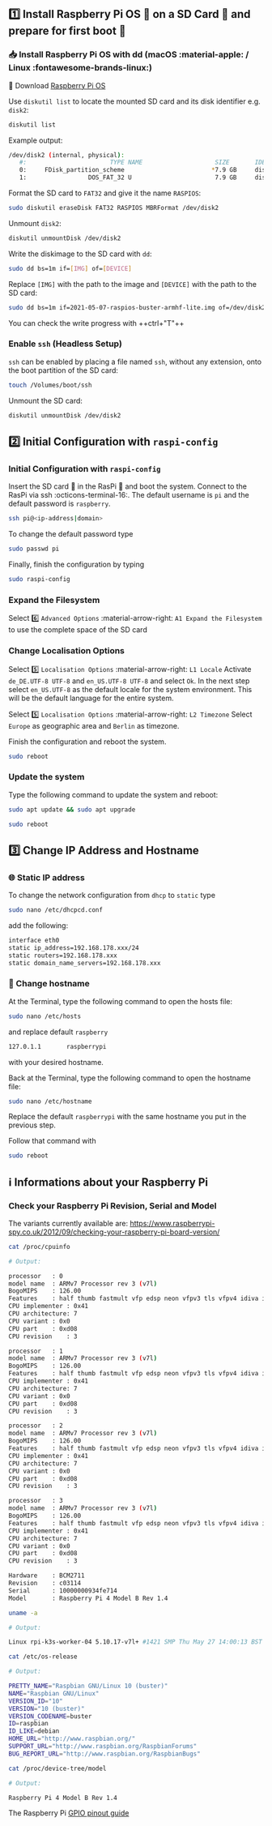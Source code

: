 ## :one: Install Raspberry Pi OS :strawberry: on a  SD Card :floppy_disk: and prepare for first boot :rocket:

### :inbox_tray: Install Raspberry Pi OS with dd (macOS :material-apple: / Linux :fontawesome-brands-linux:)

:floppy_disk: Download [Raspberry Pi OS]

Use `diskutil list` to locate the mounted SD card and its disk identifier e.g. `disk2`:

``` bash
diskutil list
```

Example output:

``` bash
/dev/disk2 (internal, physical):
   #:                       TYPE NAME                    SIZE       IDENTIFIER
   0:     FDisk_partition_scheme                        *7.9 GB     disk2
   1:                 DOS_FAT_32 U                       7.9 GB     disk2s1
```

Format the SD card to `FAT32` and give it the name `RASPIOS`:

``` bash
sudo diskutil eraseDisk FAT32 RASPIOS MBRFormat /dev/disk2
```

Unmount `disk2`:

``` bash
diskutil unmountDisk /dev/disk2
```

Write the diskimage to the SD card with `dd`:

``` bash
sudo dd bs=1m if=[IMG] of=[DEVICE]
```

Replace `[IMG]` with the path to the image and `[DEVICE]` with the path to the SD card:

``` bash
sudo dd bs=1m if=2021-05-07-raspios-buster-armhf-lite.img of=/dev/disk2
```

You can check the write progress with ++ctrl+"T"++

### Enable `ssh` (Headless Setup)

`ssh` can be enabled by placing a file named `ssh`, without any extension, onto the boot partition of the SD card:

``` bash
touch /Volumes/boot/ssh
```

Unmount the SD card:

```bash
diskutil unmountDisk /dev/disk2
```

## :two: Initial Configuration with `raspi-config`

### Initial Configuration with `raspi-config`

Insert the SD card :floppy_disk: in the RasPi :strawberry: and boot the system. Connect to the RasPi via ssh :octicons-terminal-16:. The default username is `pi` and the default password is `raspberry`.

``` bash
ssh pi@<ip-address|domain>
```

To change the default password type

``` bash
sudo passwd pi
```

Finally, finish the configuration by typing

```bash
sudo raspi-config
```

### Expand the Filesystem

Select :six: `Advanced Options` :material-arrow-right: `A1 Expand the Filesystem` to use the complete space of the SD card

### Change Localisation Options

Select :five: `Localisation Options` :material-arrow-right: `L1 Locale`
Activate `de_DE.UTF-8 UTF-8` and `en_US.UTF-8 UTF-8` and select `Ok`.
In the next step select `en_US.UTF-8` as the default locale for the system environment.
This will be the default language for the entire system.

Select :five: `Localisation Options` :material-arrow-right: `L2 Timezone`
Select `Europe` as geographic area and `Berlin` as timezone.

Finish the configuration and reboot the system.

``` bash
sudo reboot
```

### Update the system

Type the following command to update the system and reboot:

``` bash
sudo apt update && sudo apt upgrade
```

``` bash
sudo reboot
```

## :three: Change IP Address and Hostname

### :globe_with_meridians: Static IP address

To change the network configuration from `dhcp` to `static` type

``` bash
sudo nano /etc/dhcpcd.conf
```

add the following:

``` bash
interface eth0
static ip_address=192.168.178.xxx/24
static routers=192.168.178.xxx
static domain_name_servers=192.168.178.xxx
```

### :abcd: Change hostname

At the Terminal, type the following command to open the hosts file:

``` bash
sudo nano /etc/hosts
```

and replace default `raspberry`

``` bash
127.0.1.1		raspberrypi
```
with your desired hostname.

Back at the Terminal, type the following command to open the hostname file:

``` bash
sudo nano /etc/hostname
```

Replace the default `raspberrypi` with the same hostname you put in the previous step.

Follow that command with

``` bash
sudo reboot
```

## :information_source: Informations about your Raspberry Pi

### Check your Raspberry Pi Revision, Serial and Model

The variants currently available are: https://www.raspberrypi-spy.co.uk/2012/09/checking-your-raspberry-pi-board-version/

``` bash
cat /proc/cpuinfo
```

``` bash
# Output:

processor	: 0
model name	: ARMv7 Processor rev 3 (v7l)
BogoMIPS	: 126.00
Features	: half thumb fastmult vfp edsp neon vfpv3 tls vfpv4 idiva idivt vfpd32 lpae evtstrm crc32
CPU implementer	: 0x41
CPU architecture: 7
CPU variant	: 0x0
CPU part	: 0xd08
CPU revision	: 3

processor	: 1
model name	: ARMv7 Processor rev 3 (v7l)
BogoMIPS	: 126.00
Features	: half thumb fastmult vfp edsp neon vfpv3 tls vfpv4 idiva idivt vfpd32 lpae evtstrm crc32
CPU implementer	: 0x41
CPU architecture: 7
CPU variant	: 0x0
CPU part	: 0xd08
CPU revision	: 3

processor	: 2
model name	: ARMv7 Processor rev 3 (v7l)
BogoMIPS	: 126.00
Features	: half thumb fastmult vfp edsp neon vfpv3 tls vfpv4 idiva idivt vfpd32 lpae evtstrm crc32
CPU implementer	: 0x41
CPU architecture: 7
CPU variant	: 0x0
CPU part	: 0xd08
CPU revision	: 3

processor	: 3
model name	: ARMv7 Processor rev 3 (v7l)
BogoMIPS	: 126.00
Features	: half thumb fastmult vfp edsp neon vfpv3 tls vfpv4 idiva idivt vfpd32 lpae evtstrm crc32
CPU implementer	: 0x41
CPU architecture: 7
CPU variant	: 0x0
CPU part	: 0xd08
CPU revision	: 3

Hardware	: BCM2711
Revision	: c03114
Serial		: 10000000934fe714
Model		: Raspberry Pi 4 Model B Rev 1.4
```

``` bash
uname -a
```

``` bash
# Output:

Linux rpi-k3s-worker-04 5.10.17-v7l+ #1421 SMP Thu May 27 14:00:13 BST 2021 armv7l GNU/Linux
```

``` bash
cat /etc/os-release
```

```bash
# Output:

PRETTY_NAME="Raspbian GNU/Linux 10 (buster)"
NAME="Raspbian GNU/Linux"
VERSION_ID="10"
VERSION="10 (buster)"
VERSION_CODENAME=buster
ID=raspbian
ID_LIKE=debian
HOME_URL="http://www.raspbian.org/"
SUPPORT_URL="http://www.raspbian.org/RaspbianForums"
BUG_REPORT_URL="http://www.raspbian.org/RaspbianBugs"
```

``` bash
cat /proc/device-tree/model
```

``` bash
# Output:

Raspberry Pi 4 Model B Rev 1.4
```

The Raspberry Pi [GPIO pinout guide]

[Raspberry Pi OS]: https://www.raspberrypi.org/software/
[GPIO pinout guide]: https://pinout.xyz/
